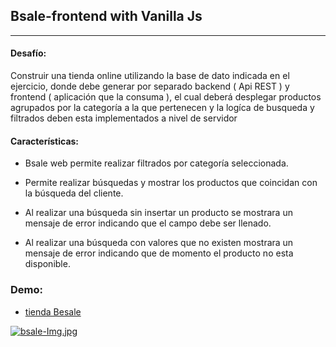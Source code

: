 
## Bsale-frontend with Vanilla Js
- - -

#### Desafío:  


Construir una tienda online utilizando la base de dato indicada en el ejercicio, donde debe generar por separado backend ( Api REST ) y frontend ( aplicación que la consuma ), el cual deberá desplegar productos agrupados por la categoría a la que pertenecen y la logíca de busqueda y filtrados deben esta implementados a nivel de servidor

#### Características:

* Bsale web permite realizar filtrados por categoría seleccionada.  

* Permite realizar búsquedas y mostrar los productos que coincidan con la búsqueda 
del cliente.   

* Al realizar una búsqueda sin insertar un producto se mostrara un mensaje de error 
indicando que el campo debe ser llenado.

* Al realizar una búsqueda con valores que no existen mostrara un mensaje de error 
indicando que de momento el producto no esta disponible.

### Demo:

* [tienda Besale](https://bsale-front-giux.vercel.app/)

    
[![bsale-Img.jpg](https://i.postimg.cc/FKyHX0rs/bsale-Img.jpg)](https://postimg.cc/p9dHDh5g)